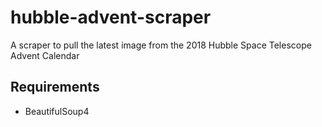 # hubble-advent-scraper
A scraper to pull the latest image from the 2018 Hubble Space Telescope Advent Calendar

## Requirements
- BeautifulSoup4

